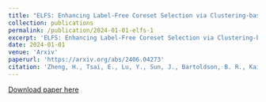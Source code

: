 ```yaml
---
title: "ELFS: Enhancing Label-Free Coreset Selection via Clustering-based Pseudo-Labeling"
collection: publications
permalink: /publication/2024-01-01-elfs-1
excerpt: 'ELFS: Enhancing Label-Free Coreset Selection via Clustering-based Pseudo-Labeling'
date: 2024-01-01
venue: 'Arxiv'
paperurl: 'https://arxiv.org/abs/2406.04273'
citation: 'Zheng, H., Tsai, E., Lu, Y., Sun, J., Bartoldson, B. R., Kailkhura, B., & Prakash, A. (2024). ELFS: Enhancing Label-Free Coreset Selection via Clustering-based Pseudo-Labeling. arXiv preprint arXiv:2406.04273.'
---
```


[Download paper here](https://arxiv.org/abs/2406.04273)


